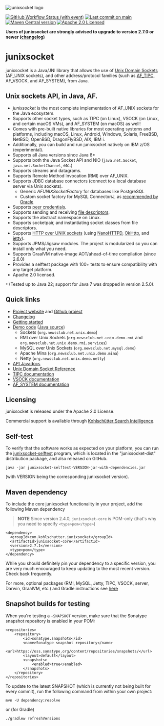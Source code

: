 ![junixsocket logo](https://user-images.githubusercontent.com/822690/246675372-d1775152-5f5e-4576-8f3d-8445779ea584.png)

[![GitHub Workflow Status (with event)](https://img.shields.io/github/actions/workflow/status/kohlschutter/junixsocket/codeql-analysis.yml?cacheSeconds=60)](https://github.com/kohlschutter/junixsocket/actions/workflows/codeql-analysis.yml) [![Last commit on main](https://img.shields.io/github/last-commit/kohlschutter/junixsocket/main)](https://github.com/kohlschutter/junixsocket/commits/main) [![Maven Central version](https://img.shields.io/maven-central/v/com.kohlschutter.junixsocket/junixsocket)](https://search.maven.org/artifact/com.kohlschutter.junixsocket/junixsocket) [![Apache 2.0 Licensed](https://img.shields.io/github/license/kohlschutter/junixsocket)](https://github.com/kohlschutter/junixsocket/blob/main/NOTICE)

**Users of junixsocket are strongly advised to upgrade to version 2.7.0 or newer ([changelog](https://kohlschutter.github.io/junixsocket/changelog.html))**

# junixsocket

junixsocket is a Java/JNI library that allows the use of
[Unix Domain Sockets](https://en.wikipedia.org/wiki/Unix_domain_socket) (AF_UNIX sockets), and
other address/protocol families (such as [AF_TIPC](http://tipc.io/), AF_VSOCK, and AF_SYSTEM),
from Java.

## Unix sockets API, in Java, AF.

* *junixsocket* is the most complete implementation of AF_UNIX sockets for the Java ecosystem.
* Supports other socket types, such as TIPC (on Linux), VSOCK (on Linux, and certain macOS VMs), and
  AF_SYSTEM (on macOS) as well!
* Comes with pre-built native libraries for most operating systems and platforms, including
  macOS, Linux, Android, Windows, Solaris, FreeBSD, NetBSD, OpenBSD, DragonFlyBSD, AIX, IBM i.
* Additionally, you can build and run junixsocket natively on IBM z/OS (experimental).
* Supports all Java versions since Java 8*
* Supports both the Java Socket API and NIO (`java.net.Socket`, `java.net.SocketChannel`, etc.)
* Supports streams and datagrams.
* Supports Remote Method Invocation (RMI) over AF_UNIX.
* Supports JDBC database connectors (connect to a local database server via Unix sockets).
    * Generic *AFUNIXSocketFactory* for databases like PostgreSQL
    * Custom socket factory for MySQL Connector/J, as [recommended by Oracle](https://dev.mysql.com/doc/connector-j/8.0/en/connector-j-unix-socket.html)
* Supports [peer credentials](https://kohlschutter.github.io/junixsocket/peercreds.html).
* Supports sending and receiving [file descriptors](https://kohlschutter.github.io/junixsocket/filedescriptors.html).
* Supports the abstract namespace on Linux.
* Supports socketpair, and instantiating socket classes from file descriptors.
* Supports [HTTP over UNIX sockets](https://kohlschutter.github.io/junixsocket/http.html) (using [NanoHTTPD](https://github.com/NanoHttpd/nanohttpd), [OkHttp](https://github.com/square/okhttp), and [jetty](https://github.com/eclipse/jetty.project/)).
* Supports JPMS/Jigsaw modules. The project is modularized so you can install only what you need.
* Supports GraalVM native-image AOT/ahead-of-time compilation (since 2.6.0)
* Provides a selftest package with 100+ tests to ensure compatibility with any target platform.
* Apache 2.0 licensed.

`*` (Tested up to Java 22; support for Java 7 was dropped in version 2.5.0).

## Quick links

 * [Project website](https://kohlschutter.github.io/junixsocket/) and [Github project](https://github.com/kohlschutter/junixsocket/)
 * [Changelog](https://kohlschutter.github.io/junixsocket/changelog.html)
 * [Getting started](https://kohlschutter.github.io/junixsocket/quickstart.html)
 * [Demo code](https://kohlschutter.github.io/junixsocket/demo.html) ([Java source](https://kohlschutter.github.io/junixsocket/junixsocket-demo/xref/index.html))
    - Sockets (`org.newsclub.net.unix.demo`)
    - RMI over Unix Sockets (`org.newsclub.net.unix.demo.rmi` and `org.newsclub.net.unix.demo.rmi.services`)
    - MySQL over Unix Sockets  (`org.newsclub.net.mysql.demo`)
    - Apache Mina (`org.newsclub.net.unix.demo.mina`)
    - Netty (`org.newsclub.net.unix.demo.netty`)
  * [API Javadocs](https://kohlschutter.github.io/junixsocket/apidocs/)
  * [Unix Domain Socket Reference](https://kohlschutter.github.io/junixsocket/unixsockets.html)
  * [TIPC documentation](https://kohlschutter.github.io/junixsocket/junixsocket-tipc/index.html)
  * [VSOCK documentation](https://kohlschutter.github.io/junixsocket/junixsocket-vsock/index.html)
  * [AF_SYSTEM documentation](https://kohlschutter.github.io/junixsocket/junixsocket-darwin/index.html)

## Licensing

junixsocket is released under the Apache 2.0 License.

Commercial support is available through [Kohlschütter Search Intelligence](http://www.kohlschutter.com/).

## Self-test

To verify that the software works as expected on your platform, you can run the
[junixsocket-selftest](https://kohlschutter.github.io/junixsocket/selftest.html) program, which is
located in the "junixsocket-dist" distribution package, and also released on GitHub.

```
java -jar junixsocket-selftest-VERSION-jar-with-dependencies.jar
```

(with VERSION being the corresponding junixsocket version).

## Maven dependency

To include the core junixsocket functionality in your project, add the following Maven dependency

> **NOTE** Since version 2.4.0, `junixsocket-core` is POM-only (that's why you need to specify
`<type>pom</type>`)

```
<dependency>
  <groupId>com.kohlschutter.junixsocket</groupId>
  <artifactId>junixsocket-core</artifactId>
  <version>2.7.1</version>
  <type>pom</type>
</dependency>
```

While you should definitely pin your dependency to a specific version, you are very much encouraged
to keep updating to the most recent version. Check back frequently.

For more, optional packages (RMI, MySQL, Jetty, TIPC, VSOCK, server, Darwin, GraalVM, etc.) and
Gradle instructions see [here](https://kohlschutter.github.io/junixsocket/dependency.html)

## Snapshot builds for testing

When you're testing a `-SNAPSHOT` version, make sure that the Sonatype snapshot repository is
enabled in your POM:

```
<repositories>
    <repository>
        <id>sonatype.snapshots</id>
        <name>Sonatype snapshot repository</name>
        <url>https://oss.sonatype.org/content/repositories/snapshots/</url>
        <layout>default</layout>
        <snapshots>
            <enabled>true</enabled>
        </snapshots>
    </repository>
</repositories>
```

To update to the latest SNAPSHOT (which is currently not being built for every commit),
run the following command from within your own project:

```
mvn -U dependency:resolve
```

or (for Gradle)

```
./gradlew refreshVersions
```

